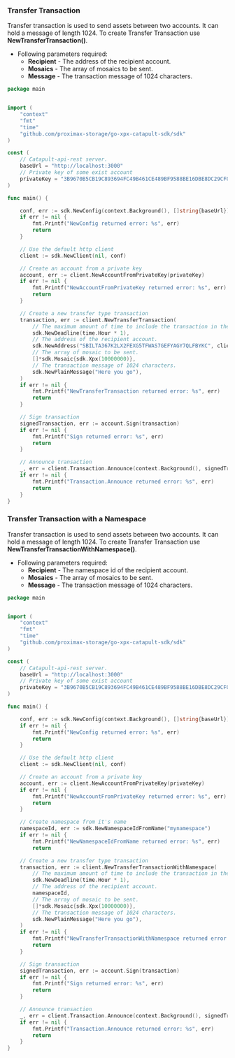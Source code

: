 ### Transfer Transaction

Transfer transaction is used to send assets between two accounts. It can hold a message of length 1024.
To create Transfer Transaction use **NewTransferTransaction()**.

- Following parameters required:
  - **Recipient** - The address of the recipient account.
  - **Mosaics** - The array of mosaics to be sent.
  - **Message** - The transaction message of 1024 characters.

```go
package main


import (
    "context"
    "fmt"
    "time"
    "github.com/proximax-storage/go-xpx-catapult-sdk/sdk"
)

const (
    // Catapult-api-rest server.
    baseUrl = "http://localhost:3000"
    // Private key of some exist account
    privateKey = "3B9670B5CB19C893694FC49B461CE489BF9588BE16DBE8DC29CF06338133DEE6"
)

func main() {

    conf, err := sdk.NewConfig(context.Background(), []string{baseUrl})
    if err != nil {
        fmt.Printf("NewConfig returned error: %s", err)
        return
    }

    // Use the default http client
    client := sdk.NewClient(nil, conf)

    // Create an account from a private key
    account, err := client.NewAccountFromPrivateKey(privateKey)
    if err != nil {
        fmt.Printf("NewAccountFromPrivateKey returned error: %s", err)
        return
    }

    // Create a new transfer type transaction
    transaction, err := client.NewTransferTransaction(
        // The maximum amount of time to include the transaction in the blockchain.
        sdk.NewDeadline(time.Hour * 1),
        // The address of the recipient account.
        sdk.NewAddress("SBILTA367K2LX2FEXG5TFWAS7GEFYAGY7QLFBYKC", client.NetworkType()),
        // The array of mosaic to be sent.
        []*sdk.Mosaic{sdk.Xpx(10000000)},
        // The transaction message of 1024 characters.
        sdk.NewPlainMessage("Here you go"),
    )
    if err != nil {
        fmt.Printf("NewTransferTransaction returned error: %s", err)
        return
    }

    // Sign transaction
    signedTransaction, err := account.Sign(transaction)
    if err != nil {
        fmt.Printf("Sign returned error: %s", err)
        return
    }

    // Announce transaction
    _, err = client.Transaction.Announce(context.Background(), signedTransaction)
    if err != nil {
        fmt.Printf("Transaction.Announce returned error: %s", err)
        return
    }
}
```

### Transfer Transaction with a Namespace

Transfer transaction is used to send assets between two accounts. It can hold a message of length 1024.
To create Transfer Transaction use **NewTransferTransactionWithNamespace()**.

- Following parameters required:
  - **Recipient** - The namespace id of the recipient account.
  - **Mosaics** - The array of mosaics to be sent.
  - **Message** - The transaction message of 1024 characters.

```go
package main


import (
    "context"
    "fmt"
    "time"
    "github.com/proximax-storage/go-xpx-catapult-sdk/sdk"
)

const (
    // Catapult-api-rest server.
    baseUrl = "http://localhost:3000"
    // Private key of some exist account
    privateKey = "3B9670B5CB19C893694FC49B461CE489BF9588BE16DBE8DC29CF06338133DEE6"
)

func main() {

    conf, err := sdk.NewConfig(context.Background(), []string{baseUrl})
    if err != nil {
        fmt.Printf("NewConfig returned error: %s", err)
        return
    }

    // Use the default http client
    client := sdk.NewClient(nil, conf)

    // Create an account from a private key
    account, err := client.NewAccountFromPrivateKey(privateKey)
    if err != nil {
        fmt.Printf("NewAccountFromPrivateKey returned error: %s", err)
        return
    }

    // Create namespace from it's name
    namespaceId, err := sdk.NewNamespaceIdFromName("mynamespace")
    if err != nil {
        fmt.Printf("NewNamespaceIdFromName returned error: %s", err)
        return

    // Create a new transfer type transaction
    transaction, err := client.NewTransferTransactionWithNamespace(
        // The maximum amount of time to include the transaction in the blockchain.
        sdk.NewDeadline(time.Hour * 1),
        // The address of the recipient account.
        namespaceId,
        // The array of mosaic to be sent.
        []*sdk.Mosaic{sdk.Xpx(10000000)},
        // The transaction message of 1024 characters.
        sdk.NewPlainMessage("Here you go"),
    )
    if err != nil {
        fmt.Printf("NewTransferTransactionWithNamespace returned error: %s", err)
        return
    }

    // Sign transaction
    signedTransaction, err := account.Sign(transaction)
    if err != nil {
        fmt.Printf("Sign returned error: %s", err)
        return
    }

    // Announce transaction
    _, err = client.Transaction.Announce(context.Background(), signedTransaction)
    if err != nil {
        fmt.Printf("Transaction.Announce returned error: %s", err)
        return
    }
}
```
